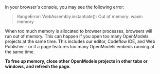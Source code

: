 
In your browser's console, you may see the following error:
> RangeError: WebAssembly.instantiate(): Out of memory: wasm memory

When too much memory is allocated to browser processes, browsers will run out of memory. This can happen if you open too many OpenModels projects at the same time. This includes our editor, Codeflow IDE, and Web Publisher - or if a page features too many OpenModels embeds running at the same time.

**To free up memory, close other OpenModels projects in other tabs or windows, and refresh the page.**
